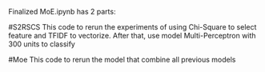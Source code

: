 Finalized MoE.ipynb has 2 parts:

#S2RSCS
This code to  rerun the experiments of using Chi-Square to select feature and TFIDF to vectorize. After that, use model Multi-Perceptron with 300 units to classify

#Moe
This code to rerun the model that combine all previous models
